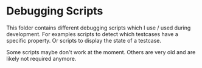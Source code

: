 # Debugging Scripts

This folder contains different debugging scripts which I use / used during development.
For examples scripts to detect which testcases have a specific property.
Or scripts to display the state of a testcase.

Some scripts maybe don't work at the moment.
Others are very old and are likely not required anymore.
